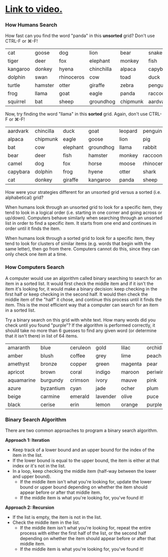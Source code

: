 # [Link to video.](https://www.youtube.com/watch?v=36ks4HFvRtE&list=PLVD25niNi0Bm9n4Yz3y5Li-Qc91Yflo5p&index=14)

### How Humans Search

How fast can you find the word "panda" in this **unsorted** grid? Don't use CTRL-F or ⌘-F!

<table>
  <tr>
    <td>cat</td>
    <td>goose</td>
    <td>dog</td>
    <td>lion</td>
    <td>bear</td>
    <td>snake</td>
    <td>rabbit</td>
  </tr>
  <tr>
    <td>tiger</td>
    <td>deer</td>
    <td>fox</td>
    <td>elephant</td>
    <td>monkey</td>
    <td>fish</td>
    <td>pig</td>
  </tr>
  <tr>
    <td>kangaroo</td>
    <td>donkey</td>
    <td>hyena</td>
    <td>chinchilla</td>
    <td>alpaca</td>
    <td>capybara</td>
    <td>horse</td>
  </tr>
  <tr>
    <td>dolphin</td>
    <td>swan</td>
    <td>rhinoceros</td>
    <td>cow</td>
    <td>toad</td>
    <td>duck</td>
    <td>moose</td>
  </tr>
  <tr>
    <td>turtle</td>
    <td>hamster</td>
    <td>otter</td>
    <td>giraffe</td>
    <td>zebra</td>
    <td>penguin</td>
    <td>leopard</td>
  </tr>
  <tr>
    <td>frog</td>
    <td>llama</td>
    <td>goat</td>
    <td>eagle</td>
    <td>panda</td>
    <td>raccoon</td>
    <td>shark</td>
  </tr>
  <tr>
    <td>squirrel</td>
    <td>bat</td>
    <td>sheep</td>
    <td>groundhog</td>
    <td>chipmunk</td>
    <td>aardvark</td>
    <td>camel</td>
  </tr>
 </table>

Now, try finding the word "llama" in this **sorted** grid. Again, don't use CTRL-F or ⌘-F!

<table>
  <tr>
    <td>aardvark</td>
    <td>chincilla</td>
    <td>duck</td>
    <td>goat</td>
    <td>leopard</td>
    <td>penguin</td>
    <td>snake</td>
  </tr>
  <tr>
    <td>alpaca</td>
    <td>chipmunk</td>
    <td>eagle</td>
    <td>goose</td>
    <td>lion</td>
    <td>pig</td>
    <td>squirrel</td>
  </tr>
  <tr>
    <td>bat</td>
    <td>cow</td>
    <td>elephant</td>
    <td>groundhog</td>
    <td>llama</td>
    <td>rabbit</td>
    <td>swan</td>
  </tr>
  <tr>
    <td>bear</td>
    <td>deer</td>
    <td>fish</td>
    <td>hamster</td>
    <td>monkey</td>
    <td>raccoon</td>
    <td>tiger</td>
  </tr>
  <tr>
    <td>camel</td>
    <td>dog</td>
    <td>fox</td>
    <td>horse</td>
    <td>moose</td>
    <td>rhinoceros</td>
    <td>toad</td>
  </tr>
  <tr>
    <td>capybara</td>
    <td>dolphin</td>
    <td>frog</td>
    <td>hyene</td>
    <td>otter</td>
    <td>shark</td>
    <td>turtle</td>
  </tr>
  <tr>
    <td>cat</td>
    <td>donkey</td>
    <td>giraffe</td>
    <td>kangaroo</td>
    <td>panda</td>
    <td>sheep</td>
    <td>zebra</td>
  </tr>
 </table>
How were your strategies different for an unsorted grid versus a sorted (i.e. alphabetical) grid?

When humans look through an unsorted grid to look for a specific item, they tend to look in a logical order (i.e. starting in one corner and going across or up/down). Computers behave similarly when searching through an unsorted list in order to find a specific item. It starts from one end and continues in order until it finds the item.

When humans look through a sorted grid to look for a specific item, they tend to look for clusters of similar items (e.g. words that begin with the same letter), then go from there. Computers cannot do this, since they can only check one item at a time.

### How Computers Search

A computer would use an algorithm called binary searching to search for an item in a sorted list. It would first check the middle item and if it isn't the item it's looking for, it would make a binary decision: keep checking in the first half or keep checking in the second half. It would then check the middle item of the "half" it chose, and continue this process until it finds the item. This is the most efficient way that a computer can search for an item in a sorted list.

Try a binary search on this grid with white text. How many words did you check until you found "purple"? If the algorithm is performed correctly, it should take no more than 6 guesses to find any given word (or determine that it isn't there) in list of 64 items.

<table>
  <tr>
    <td>amaranth</td>
    <td>blue</td>
    <td>ceruleon</td>
    <td>gold</td>
    <td>lilac</td>
    <td>orchid</td>
    <td>raspberry</td>
    <td>silver</td>
  </tr>
  <tr>
    <td>amber</td>
    <td>blush</td>
    <td>coffee</td>
    <td>grey</td>
    <td>lime</td>
    <td>peach</td>
    <td>red</td>
    <td>tan</td>
  </tr>
  <tr>
    <td>amethyst</td>
    <td>bronze</td>
    <td>copper</td>
    <td>green</td>
    <td>magenta</td>
    <td>pear</td>
    <td>rose</td>
    <td>teal</td>
  </tr>
  <tr>
    <td>apricot</td>
    <td>brown</td>
    <td>coral</td>
    <td>indigo</td>
    <td>maroon</td>
    <td>periwinkle</td>
    <td>ruby</td>
    <td>turquoise</td>
  </tr>
  <tr>
    <td>aquamarine</td>
    <td>burgundy</td>
    <td>crimson</td>
    <td>ivory</td>
    <td>mauve</td>
    <td>pink</td>
    <td>salmon</td>
    <td>violet</td>
  </tr>
  <tr>
    <td>azure</td>
    <td>byzantium</td>
    <td>cyan</td>
    <td>jade</td>
    <td>ocher</td>
    <td>plum</td>
    <td>sangria</td>
    <td>viridian</td>
  </tr>
  <tr>
    <td>beige</td>
    <td>carmine</td>
    <td>emerald</td>
    <td>lavender</td>
    <td>olive</td>
    <td>puce</td>
    <td>sapphire</td>
    <td>white</td>
  </tr>
  <tr>
    <td>black</td>
    <td>cerise</td>
    <td>erin</td>
    <td>lemon</td>
    <td>orange</td>
    <td>purple</td>
    <td>scarlet</td>
    <td>yellow</td>
  </tr>
 </table>
 
### Binary Search Algorithm

There are two common approaches to program a binary search algorithm.

**Approach 1: Iteration**
* Keep track of a lower bound and an upper bound for the index of the item in the list.
* If the lower bound is equal to the upper bound, the item is either at that index or it's not in the list.
* In a loop, keep checking the middle item (half-way between the lower and upper bound).
  * If the middle item isn't what you're looking for, update the lower bound or upper bound depending on whether the item should appear before or after that middle item.
  * If the middle item is what you're looking for, you've found it!

**Approach 2: Recursion**

* If the list is empty, the item is not in the list.
* Check the middle item in the list. 
  * If the middle item isn't what you're looking for, repeat the entire process with either the first half of the list, or the second half depending on whether the item should appear before or after that middle item.
  * If the middle item is what you're looking for, you've found it!
